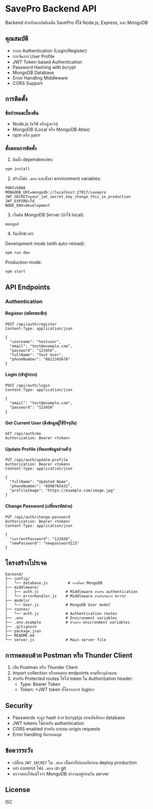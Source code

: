 # SavePro Backend API

Backend สำหรับแอปพลิเคชัน SavePro ที่ใช้ Node.js, Express, และ MongoDB

## คุณสมบัติ

- ระบบ Authentication (Login/Register)
- การจัดการ User Profile
- JWT Token-based Authentication
- Password Hashing with bcrypt
- MongoDB Database
- Error Handling Middleware
- CORS Support

## การติดตั้ง

### ข้อกำหนดเบื้องต้น

- Node.js (v14 หรือสูงกว่า)
- MongoDB (Local หรือ MongoDB Atlas)
- npm หรือ yarn

### ขั้นตอนการติดตั้ง

1. ติดตั้ง dependencies:
```bash
npm install
```

2. สร้างไฟล์ `.env` และตั้งค่า environment variables:
```
PORT=5000
MONGODB_URI=mongodb://localhost:27017/savepro
JWT_SECRET=your_jwt_secret_key_change_this_in_production
JWT_EXPIRE=7d
NODE_ENV=development
```

3. เริ่มต้น MongoDB Server (ถ้าใช้ local):
```bash
mongod
```

4. รันเซิร์ฟเวอร์:

Development mode (with auto-reload):
```bash
npm run dev
```

Production mode:
```bash
npm start
```

## API Endpoints

### Authentication

#### Register (สมัครสมาชิก)
```
POST /api/auth/register
Content-Type: application/json

{
  "username": "testuser",
  "email": "test@example.com",
  "password": "123456",
  "fullName": "Test User",
  "phoneNumber": "0812345678"
}
```

#### Login (เข้าสู่ระบบ)
```
POST /api/auth/login
Content-Type: application/json

{
  "email": "test@example.com",
  "password": "123456"
}
```

#### Get Current User (ดึงข้อมูลผู้ใช้ปัจจุบัน)
```
GET /api/auth/me
Authorization: Bearer <token>
```

#### Update Profile (อัพเดทข้อมูลส่วนตัว)
```
PUT /api/auth/update-profile
Authorization: Bearer <token>
Content-Type: application/json

{
  "fullName": "Updated Name",
  "phoneNumber": "0898765432",
  "profileImage": "https://example.com/image.jpg"
}
```

#### Change Password (เปลี่ยนรหัสผ่าน)
```
PUT /api/auth/change-password
Authorization: Bearer <token>
Content-Type: application/json

{
  "currentPassword": "123456",
  "newPassword": "newpassword123"
}
```

## โครงสร้างโปรเจค

```
backend/
├── config/
│   └── database.js         # การตั้งค่า MongoDB
├── middleware/
│   ├── auth.js            # Middleware สำหรับ authentication
│   └── errorHandler.js    # Middleware สำหรับจัดการ error
├── models/
│   └── User.js            # MongoDB User model
├── routes/
│   └── auth.js            # Authentication routes
├── .env                   # Environment variables
├── .env.example           # ตัวอย่าง environment variables
├── .gitignore
├── package.json
├── README.md
└── server.js              # Main server file
```

## การทดสอบด้วย Postman หรือ Thunder Client

1. เปิด Postman หรือ Thunder Client
2. Import collection หรือทดสอบ endpoints ตามที่ระบุด้านบน
3. สำหรับ Protected routes ให้ใส่ token ใน Authorization header:
   - Type: Bearer Token
   - Token: <JWT token ที่ได้จากการ login>

## Security

- Passwords จะถูก hash ด้วย bcryptjs ก่อนบันทึกลง database
- JWT tokens ใช้สำหรับ authentication
- CORS enabled สำหรับ cross-origin requests
- Error handling ที่ครอบคลุม

## ข้อควรระวัง

- เปลี่ยน `JWT_SECRET` ใน `.env` เป็นค่าที่ปลอดภัยก่อน deploy production
- อย่า commit ไฟล์ `.env` เข้า git
- ตรวจสอบให้แน่ใจว่า MongoDB ทำงานอยู่ก่อนรัน server

## License

ISC
